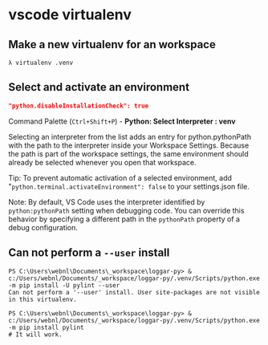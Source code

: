 # vscode virtualenv

## Make a new virtualenv for an workspace

```
λ virtualenv .venv
```

## Select and activate an environment

```json
"python.disableInstallationCheck": true
```

Command Palette (`Ctrl+Shift+P`) - **Python: Select Interpreter : venv**

Selecting an interpreter from the list adds an entry for python.pythonPath with the path to the interpreter inside your Workspace Settings. Because the path is part of the workspace settings, the same environment should already be selected whenever you open that workspace.

Tip: To prevent automatic activation of a selected environment, add "`python.terminal.activateEnvironment": false` to your settings.json file.

Note: By default, VS Code uses the interpreter identified by `python:pythonPath` setting when debugging code. You can override this behavior by specifying a different path in the `pythonPath` property of a debug configuration.

## Can not perform a `--user` install

```
PS C:\Users\webnl\Documents\_workspace\loggar-py> & c:/Users/webnl/Documents/_workspace/loggar-py/.venv/Scripts/python.exe -m pip install -U pylint --user
Can not perform a '--user' install. User site-packages are not visible in this virtualenv.

PS C:\Users\webnl\Documents\_workspace\loggar-py> & c:/Users/webnl/Documents/_workspace/loggar-py/.venv/Scripts/python.exe -m pip install pylint
# It will work.
```